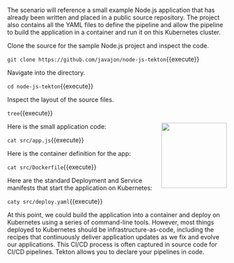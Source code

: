 The scenario will reference a small example Node.js application that has already been written and placed in a public source repository. The project also contains all the YAML files to define the pipeline and allow the pipeline to build the application in a container and run it on this Kubernetes cluster.

Clone the source for the sample Node.js project and inspect the code.

`git clone https://github.com/javajon/node-js-tekton`{{execute}}

Navigate into the directory.

`cd node-js-tekton`{{execute}}

Inspect the layout of the source files.

`tree`{{execute}}

<img align="right" src="./assets/nodejs.png" width="150">

Here is the small application code:

`cat src/app.js`{{execute}}

Here is the container definition for the app:

`cat src/Dockerfile`{{execute}}

Here are the standard Deployment and Service manifests that start the application on Kubernetes:

`caty src/deploy.yaml`{{execute}}

At this point, we could build the application into a container and deploy on Kubernetes using a series of command-line tools. However, most things deployed to Kubernetes should be infrastructure-as-code, including the recipes that continuously deliver application updates as we fix and evolve our applications. This CI/CD process is often captured in source code for CI/CD pipelines. Tekton allows you to declare your pipelines in code.
